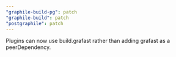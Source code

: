 ```yaml
---
"graphile-build-pg": patch
"graphile-build": patch
"postgraphile": patch
---
```


Plugins can now use build.grafast rather than adding grafast as a
peerDependency.
